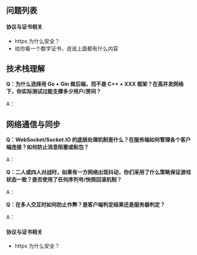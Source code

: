 ## 问题列表
#### 协议与证书相关
* https 为什么安全？
* 给你看一个数字证书，说说上面都有什么内容


## 技术栈理解
**Q：为什么选择用 Go + Gin 做后端，而不是 C++ + XXX 框架？在高并发网络下，你实际测试过能支撑多少用户/房间？**

A：

## 网络通信与同步
**Q：WebSocket/Socket.IO 的底层处理机制是什么？在服务端如何管理各个客户端连接？如何防止消息阻塞或粘包？**

A：

**Q：二人或四人对战时，如果有一方网络出现抖动，你们采用了什么策略保证游戏状态一致？是否使用了任何序列号/快照回滚机制？**

A：

**Q：在多人交互时如何防止作弊？是客户端判定结果还是服务器判定？**

A：

#### 协议与证书相关
* https 为什么安全？